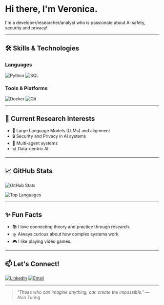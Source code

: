 <!-- Your header or cool banner -->

# Hi there, I'm Veronica. 

I'm a developer/researcher/analyst who is passionate about AI safety, security and privacy!  


---

## 🛠️ Skills & Technologies

### Languages
![Python](https://img.shields.io/badge/-Python-3776AB?logo=python&logoColor=white&style=flat)
![SQL](https://img.shields.io/badge/-SQL-F7DF1E?logo=sql&logoColor=black&style=flat)

### Tools & Platforms
![Docker](https://img.shields.io/badge/-Docker-2496ED?logo=docker&logoColor=white&style=flat)
![Git](https://img.shields.io/badge/-Git-F05032?logo=git&logoColor=white&style=flat)

---

## 🧠 Current Research Interests
- 🧬 Large Language Models (LLMs) and alignment
- 🔒 Security and Privacy in AI systems
- 🤖 Multi-agent systems
- 📊 Data-centric AI

---

## 📈 GitHub Stats

<!-- These are optional. You can remove them if you prefer minimal -->

![GitHub Stats](https://github-readme-stats.vercel.app/api?username=vrammouz&show_icons=true&hide_border=true&theme=default)

![Top Languages](https://github-readme-stats.vercel.app/api/top-langs/?username=vrammouz&layout=compact&hide_border=true&theme=default)

---

## ✨ Fun Facts
- 📚 I love connecting theory and practice through research.
- 🛸 Always curious about how complex systems work.
- 🎮 I like playing video games.

---

## 📫 Let's Connect!

[![LinkedIn](https://img.shields.io/badge/-LinkedIn-0A66C2?logo=linkedin&logoColor=white&style=flat)]([https://linkedin.com/in/veronica-r-885799172/](https://linkedin.com/in/veronica-r-885799172/))
[![Email](https://img.shields.io/badge/-Email-D14836?logo=gmail&logoColor=white&style=flat)](mailto:veronica.rammouz@utsa.edu)

---

<!-- Optional footer quote -->
> *"Those who can imagine anything, can create the impossible."* — Alan Turing


<!--
**vrammouz/vrammouz** is a ✨ _special_ ✨ repository because its `README.md` (this file) appears on your GitHub profile.

Here are some ideas to get you started:

- 🔭 I’m currently working on ...
- 🌱 I’m currently learning ...
- 👯 I’m looking to collaborate on ...
- 🤔 I’m looking for help with ...
- 💬 Ask me about ...
- 📫 How to reach me: ...
- 😄 Pronouns: ...
- ⚡ Fun fact: ...
-->
